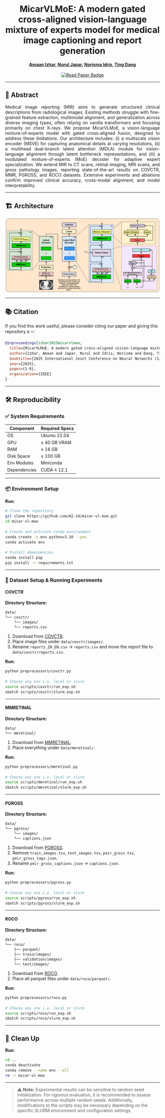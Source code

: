 <h1 align="center">MicarVLMoE: A modern gated cross-aligned vision-language mixture of experts model for medical image captioning and report generation</h1>

<p align="center">
  <strong>
    <a href="https://scholar.google.com/citations?user=FeMCtswAAAAJ&hl=en">Amaan Izhar</a>,
    <a href="https://scholar.google.com/citations?user=TyH59tkAAAAJ&hl=en">Nurul Japar</a>,
    <a href="https://scholar.google.com.my/citations?user=IgUMlGcAAAAJ&hl=en">Norisma Idris</a>,
    <a href="https://scholar.google.com.au/citations?user=Sb1Pj4sAAAAJ&hl=en">Ting Dang</a>
  </strong>
  <br/><br/>
  <a href="">
    <img src="https://img.shields.io/badge/Read%20Paper-IJCNN-brightgreen?style=for-the-badge" alt="Read Paper Badge">
  </a>
</p>

---

## 📄 Abstract
<p align="justify">Medical image reporting (MIR) aims to generate structured clinical descriptions from radiological images. Existing methods struggle with fine-grained feature extraction, multimodal alignment, and generalization across diverse imaging types, often relying on vanilla transformers and focusing primarily on chest X-rays. We propose MicarVLMoE, a vision-language mixture-of-experts model with gated cross-aligned fusion, designed to address these limitations. Our architecture includes: (i) a multiscale vision encoder (MSVE) for capturing anatomical details at varying resolutions, (ii) a multihead dual-branch latent attention (MDLA) module for vision-language alignment through latent bottleneck representations, and (iii) a modulated mixture-of-experts (MoE) decoder for adaptive expert specialization. We extend MIR to CT scans, retinal imaging, MRI scans, and gross pathology images, reporting state-of-the-art results on COVCTR, MMR, PGROSS, and ROCO datasets. Extensive experiments and ablations confirm improved clinical accuracy, cross-modal alignment, and model interpretability.</p>

---

## 🏗️ Architecture

<p align="center">
  <img src="assets/architecture.png" alt="Model Architecture" />
</p>

---

## 📚 Citation

If you find this work useful, please consider citing our paper and giving this repository a ⭐:

```bibtex
@inproceedings{izhar2025micarvlmoe,
  title={MicarVLMoE: A modern gated cross-aligned vision-language mixture of experts model for medical image captioning and report generation},
  author={Izhar, Amaan and Japar, Nurul and Idris, Norisma and Dang, Ting},
  booktitle={2025 International Joint Conference on Neural Networks (IJCNN)}, 
  year={2025},
  pages={1-8},
  organization={IEEE}
}
```

---

## 🛠️ Reproducibility

### ✅ System Requirements

| Component      | Required Specs                       |
|----------------|--------------------------------------|
| OS             | Ubuntu 22.04                         |
| GPU            | ≥ 40 GB VRAM                         |
| RAM            | ≥ 16 GB                              |
| Disk Space     | ≥ 100 GB                             |
| Env Modules    | Miniconda                            |
| Dependencies   | CUDA ≥ 12.1                          |

---

### 📦 Environment Setup
**Run:**
```bash
# Clone the repository
git clone https://github.com/AI-14/micar-vl-moe.git
cd micar-vl-moe

# Create and activate conda environment
conda create -n env python=3.10 --yes
conda activate env

# Install dependencies
conda install pip
pip install -r requirements.txt
```

---

### 🔬 Dataset Setup & Running Experiments

#### COVCTR

**Directory Structure:**
```
data/
└── covctr/
    └── images/
    └── reports.csv
```

1. Download from [COVCTR](https://github.com/mlii0117/COV-CTR).
2. Place image files under `data/covctr/images/`.
3. Rename `reports_ZH_EN.csv` → `reports.csv` and move the report file to `data/covctr/reports.csv`.

**Run:**
```bash
python preprocessors/covctr.py

# Choose any one i.e. local or slurm
source scripts/covctr/run_exp.sh
sbatch scripts/covctr/slurm_exp.sh
```

---

#### MMRETINAL

**Directory Structure:**
```
data/
└── mmretinal/
```

1. Download from [MMRETINAL](https://github.com/lxirich/MM-Retinal).
2. Place everything under `data/mmretinal/`.

**Run:**
```bash
python preprocessors/mmretinal.py

# Choose any one i.e. local or slurm
source scripts/mmretinal/run_exp.sh
sbatch scripts/mmretinal/slurm_exp.sh
```

---

#### PGROSS

**Directory Structure:**
```
data/
└── pgross/
    └── images/
    └── captions.json
```

1. Download from [PGROSS](https://github.com/wang-zhanyu/medical-reports-datasets).
2. Remove `train_images.tsv`, `test_images.tsv`, `peir_gross.tsv`, `peir_gross_tags.json`.
2. Rename `peir_gross_captions.json` → `captions.json`.

**Run:**
```bash
python preprocessors/pgross.py

# Choose any one i.e. local or slurm
source scripts/pgross/run_exp.sh
sbatch scripts/pgross/slurm_exp.sh
```

---

#### ROCO

**Directory Structure:**
```
data/
└── roco/
    ├── parquet/
    ├── train/images/
    ├── validation/images/
    └── test/images/
```

1. Download from [ROCO](https://huggingface.co/datasets/mdwiratathya/ROCO-radiology).
2. Place all parquet files under `data/roco/parquet/`.

**Run:**
```bash
python preprocessors/roco.py

# Choose any one i.e. local or slurm
source scripts/roco/run_exp.sh
sbatch scripts/roco/slurm_exp.sh
```

---

## 🧹 Clean Up
**Run:**
```bash
cd ..
conda deactivate
conda remove --name env --all
rm -r micar-vl-moe
```

---

> ⚠️ **Note:** Experimental results can be sensitive to random seed initialization. For rigorous evaluation, it is recommended to assess performance across multiple random seeds. Additionally, modifications to the scripts may be necessary depending on the specific SLURM environment and configuration settings.
